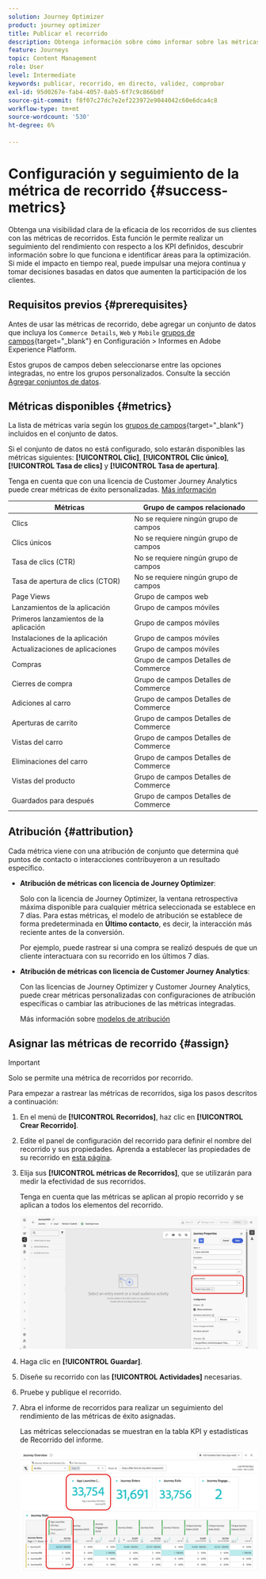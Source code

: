 ```yaml
---
solution: Journey Optimizer
product: journey optimizer
title: Publicar el recorrido
description: Obtenga información sobre cómo informar sobre las métricas de recorridos
feature: Journeys
topic: Content Management
role: User
level: Intermediate
keywords: publicar, recorrido, en directo, validez, comprobar
exl-id: 95d0267e-fab4-4057-8ab5-6f7c9c866b0f
source-git-commit: f8f07c27dc7e2ef223972e9044042c60e6dca4c8
workflow-type: tm+mt
source-wordcount: '530'
ht-degree: 6%

---
```


# Configuración y seguimiento de la métrica de recorrido {#success-metrics}

Obtenga una visibilidad clara de la eficacia de los recorridos de sus clientes con las métricas de recorridos. Esta función le permite realizar un seguimiento del rendimiento con respecto a los KPI definidos, descubrir información sobre lo que funciona e identificar áreas para la optimización. Si mide el impacto en tiempo real, puede impulsar una mejora continua y tomar decisiones basadas en datos que aumenten la participación de los clientes.

## Requisitos previos {#prerequisites}

Antes de usar las métricas de recorrido, debe agregar un conjunto de datos que incluya los `Commerce Details`, `Web` y `Mobile` [grupos de campos](https://experienceleague.adobe.com/docs/experience-platform/xdm/tutorials/create-schema-ui.html?lang=es#field-group){target="_blank"} en Configuración > Informes en Adobe Experience Platform.

Estos grupos de campos deben seleccionarse entre las opciones integradas, no entre los grupos personalizados. Consulte la sección [Agregar conjuntos de datos](../reports/reporting-configuration.md#add-datasets).

## Métricas disponibles {#metrics}

La lista de métricas varía según los [grupos de campos](https://experienceleague.adobe.com/docs/experience-platform/xdm/tutorials/create-schema-ui.html?lang=es#field-group){target="_blank"} incluidos en el conjunto de datos.

Si el conjunto de datos no está configurado, solo estarán disponibles las métricas siguientes: **[!UICONTROL Clic]**, **[!UICONTROL Clic único]**, **[!UICONTROL Tasa de clics]** y **[!UICONTROL Tasa de apertura]**.

Tenga en cuenta que con una licencia de Customer Journey Analytics puede crear métricas de éxito personalizadas. [Más información](https://experienceleague.adobe.com/es/docs/analytics-platform/using/cja-components/cja-calcmetrics/cm-workflow/participation-metric)


| Métricas | Grupo de campos relacionado |
|-|-|
| Clics | No se requiere ningún grupo de campos |
| Clics únicos | No se requiere ningún grupo de campos |
| Tasa de clics (CTR) | No se requiere ningún grupo de campos |
| Tasa de apertura de clics (CTOR) | No se requiere ningún grupo de campos |
| Page Views | Grupo de campos web |
| Lanzamientos de la aplicación | Grupo de campos móviles |
| Primeros lanzamientos de la aplicación | Grupo de campos móviles |
| Instalaciones de la aplicación | Grupo de campos móviles |
| Actualizaciones de aplicaciones | Grupo de campos móviles |
| Compras | Grupo de campos Detalles de Commerce |
| Cierres de compra | Grupo de campos Detalles de Commerce |
| Adiciones al carro | Grupo de campos Detalles de Commerce |
| Aperturas de carrito | Grupo de campos Detalles de Commerce |
| Vistas del carro | Grupo de campos Detalles de Commerce |
| Eliminaciones del carro | Grupo de campos Detalles de Commerce |
| Vistas del producto | Grupo de campos Detalles de Commerce |
| Guardados para después | Grupo de campos Detalles de Commerce |

## Atribución {#attribution}

Cada métrica viene con una atribución de conjunto que determina qué puntos de contacto o interacciones contribuyeron a un resultado específico.

* **Atribución de métricas con licencia de Journey Optimizer**:

  Solo con la licencia de Journey Optimizer, la ventana retrospectiva máxima disponible para cualquier métrica seleccionada se establece en 7 días. Para estas métricas, el modelo de atribución se establece de forma predeterminada en **Último contacto**, es decir, la interacción más reciente antes de la conversión.

  Por ejemplo, puede rastrear si una compra se realizó después de que un cliente interactuara con su recorrido en los últimos 7 días.

* **Atribución de métricas con licencia de Customer Journey Analytics**:

  Con las licencias de Journey Optimizer y Customer Journey Analytics, puede crear métricas personalizadas con configuraciones de atribución específicas o cambiar las atribuciones de las métricas integradas.

  Más información sobre [modelos de atribución](https://experienceleague.adobe.com/es/docs/analytics-platform/using/cja-dataviews/component-settings/attribution#attribution-models)

## Asignar las métricas de recorrido {#assign}

>[!IMPORTANT]
>
>Solo se permite una métrica de recorridos por recorrido.

Para empezar a rastrear las métricas de recorridos, siga los pasos descritos a continuación:

1. En el menú de **[!UICONTROL Recorridos]**, haz clic en **[!UICONTROL Crear Recorrido]**.

1. Edite el panel de configuración del recorrido para definir el nombre del recorrido y sus propiedades. Aprenda a establecer las propiedades de su recorrido en [esta página](../building-journeys/journey-properties.md).

1. Elija sus **[!UICONTROL métricas de Recorridos]**, que se utilizarán para medir la efectividad de sus recorridos.

   Tenga en cuenta que las métricas se aplican al propio recorrido y se aplican a todos los elementos del recorrido.

   ![](assets/success_metric.png)

1. Haga clic en **[!UICONTROL Guardar]**.

1. Diseñe su recorrido con las **[!UICONTROL Actividades]** necesarias.

1. Pruebe y publique el recorrido.

1. Abra el informe de recorridos para realizar un seguimiento del rendimiento de las métricas de éxito asignadas.

   Las métricas seleccionadas se muestran en la tabla KPI y estadísticas de Recorrido del informe.

   ![](assets/success_metric_2.png)
